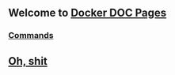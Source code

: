 ## Welcome to [Docker DOC Pages](https://kemixkoo.github.io/docker-docs/)

### [Commands](https://github.com/kemixkoo/docker-docs/blob/master/Commands_README.md) 

## [Oh, shit](https://github.com/kemixkoo/docker-docs/blob/master/OhShit_README.md)

